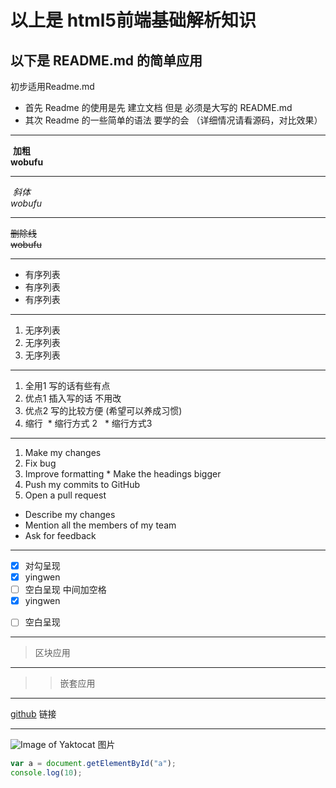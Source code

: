 # 以上是 html5前端基础解析知识
## 以下是 README.md 的简单应用
初步适用Readme.md 
* 首先 Readme 的使用是先 建立文档 但是 必须是大写的 README.md 
* 其次 Readme 的一些简单的语法 要学的会 （详细情况请看源码，对比效果）
**********************
   **加粗**  
   **wobufu**  
******************** 
  _斜体_  
  _wobufu_  
*******************
~~删除线~~  
~~wobufu~~  
********************
* 有序列表
* 有序列表
* 有序列表
*********************** 
1. 无序列表
1. 无序列表
1. 无序列表
****************************

1. 全用1 写的话有些有点
1. 优点1 插入写的话 不用改 
1. 优点2 写的比较方便 (希望可以养成习惯)
  1. 缩行
    * 缩行方式 2
     * 缩行方式3
********************************  
1. Make my changes
  1. Fix bug
  2. Improve formatting
    * Make the headings bigger
2. Push my commits to GitHub
3. Open a pull request
  * Describe my changes
  * Mention all the members of my team
   * Ask for feedback
********************************
- [x] 对勾呈现  
- [x] yingwen  
- [ ] 空白呈现 中间加空格
- [x] yingwen 
* [ ] 空白呈现   
*******************************
> 区块应用
*******************************
>> 嵌套应用
***************************
[github](http://github.com) 链接
**************************  
![Image of Yaktocat](https://octodex.github.com/images/yaktocat.png) 图片

```js
var a = document.getElementById("a");
console.log(10);
```
